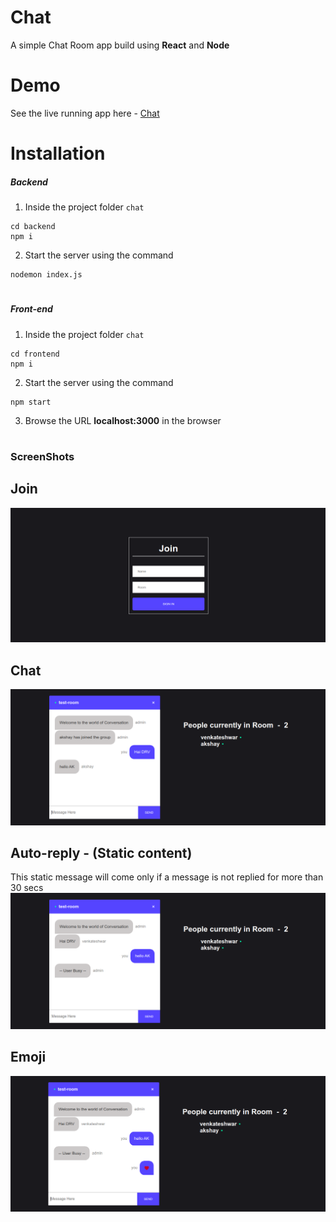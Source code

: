 # Chat #

A simple Chat Room app build using __React__ and __Node__

# Demo #

See the live running app here - [Chat](https://5dd28f7334bd6a4711790455--romantic-goldberg-57dff2.netlify.com/)

# Installation #

##### Backend
1. Inside the project folder ``` chat ``` 
```
cd backend
npm i
```

2. Start the server using the command
```
nodemon index.js
```
# #
##### Front-end
1. Inside the project folder ``` chat ```
```
cd frontend
npm i
```
2.  Start the server using the command
```
npm start
```
3. Browse the URL __localhost:3000__ in the browser
# #

### ScreenShots

## Join
![screenshot](pics/Join.png)

## Chat 
![screenshot](pics/Chat.png)

## Auto-reply - (Static content)
This static message will come only if a message is not replied for more than 30 secs
![screenshot](pics/Autoreply.png)

## Emoji
![screenshot](pics/Emojis.png)
